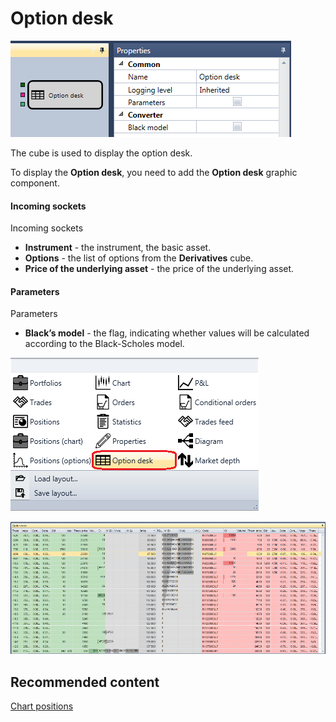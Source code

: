 # Option desk

![Designer Options Board 00](../images/Designer_Options_Board_00.png)

The cube is used to display the option desk.

To display the **Option desk**, you need to add the **Option desk** graphic component.

#### Incoming sockets

Incoming sockets

- **Instrument** \- the instrument, the basic asset.
- **Options** \- the list of options from the **Derivatives** cube.
- **Price of the underlying asset** \- the price of the underlying asset.

#### Parameters

Parameters

- **Black’s model** \- the flag, indicating whether values will be calculated according to the Black\-Scholes model.

![Designer Options Board 01](../images/Designer_Options_Board_01.png)

![Designer Options Board 02](../images/Designer_Options_Board_02.png)

## Recommended content

[Chart positions](Designer_Graph_options_positions.md)
